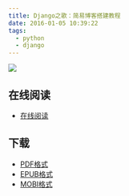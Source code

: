 ```yaml
---
title: Django之歌：简易博客搭建教程
date: 2016-01-05 10:39:22
tags:
  - python
  - django
---
```


![](https://ek8whxe.cloudimg.io/s/width/226/https://www.gitbook.com/cover/book/andrew-liu/django-blog.jpg?build=1451704333665&v=12.0.2)

<!--more-->

## 在线阅读 ##

+ [在线阅读](https://www.gitbook.com/book/andrew-liu/django-blog)

## 下载 ##

+ [PDF格式](https://www.gitbook.com/download/pdf/book/andrew-liu/django-blog)
+ [EPUB格式](https://www.gitbook.com/download/epub/book/andrew-liu/django-blog)
+ [MOBI格式](https://www.gitbook.com/download/mobi/book/andrew-liu/django-blog)